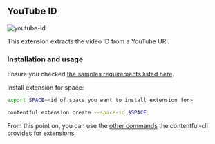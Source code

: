 ## YouTube ID

![youtube-id](http://contentful.github.io/extensions/assets/youtube-id.png)

This extension extracts the video ID from a YouTube URI.

### Installation and usage

Ensure you checked [the samples requirements listed here](../README.md).

Install extension for space:

```bash
export SPACE=<id of space you want to install extension for>

contentful extension create --space-id $SPACE
```

From this point on, you can use the [other commands](https://github.com/contentful/contentful-cli/tree/master/docs/extension) the contentful-cli provides for extensions.
